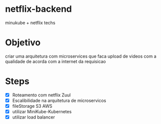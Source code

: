 # netflix-backend
minukube + netflix techs

# Objetivo
criar uma arquitetura com microservices que faca upload de videos com a qualidade de acorda com a internet da requisicao

# Steps
- [x] Roteamento com netflix Zuul
- [x] Escalibilidade na arquitetura de microservicos
- [x] fileStorage S3 AWS
- [x] utilizar MiniKube-Kubernetes
- [x] utilizar load balancer
